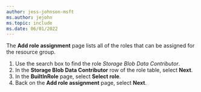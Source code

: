 ```yaml
---
author: jess-johnson-msft
ms.author: jejohn
ms.topic: include
ms.date: 06/01/2022
---
```


The **Add role assignment** page lists all of the roles that can be assigned for the resource group.

1. Use the search box to find the role *Storage Blob Data Contributor*.
1. In the **Storage Blob Data Contributor** row of the role table, select **Next**.
1. In the **BuiltInRole** page, select **Select role**.
1. Back on the **Add role assignment** page, select **Next**.